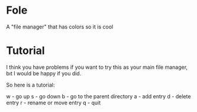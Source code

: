 # Fole
A "file manager" that has colors so it is cool

# Tutorial
I think you have problems if you want to try this as your main file manager, bıt I would be happy if you did.

So here is a tutorial:

w - go up
s - go down
b - go to the parent directory
a - add entry
d - delete entry
r - rename or move entry
q - quit
